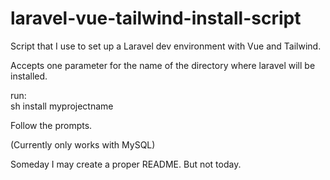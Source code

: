 # laravel-vue-tailwind-install-script
Script that I use to set up a Laravel dev environment with Vue and Tailwind.

Accepts one parameter for the name of the directory where laravel will be installed.

run:  
sh install myprojectname

Follow the prompts. 

(Currently only works with MySQL)

Someday I may create a proper README. But not today.
